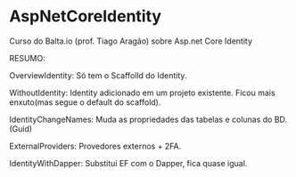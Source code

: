 # AspNetCoreIdentity
Curso do Balta.io (prof. Tiago Aragão) sobre Asp.net Core Identity

RESUMO:

OverviewIdentity: Só tem o Scaffolld do Identity.

WithoutIdentity: Identity adicionado em um projeto existente. Ficou mais enxuto(mas segue o default do scaffold).

IdentityChangeNames: Muda as propriedades das tabelas e colunas do BD. (Guid)

ExternalProviders: Provedores externos + 2FA.

IdentityWithDapper: Substitui EF com o Dapper, fica quase igual.
